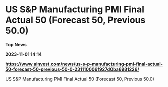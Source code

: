 # US S&P Manufacturing PMI Final Actual 50 (Forecast 50, Previous 50.0)
**Top News**

**2023-11-01 14:14**

**https://www.ainvest.com/news/us-s-p-manufacturing-pmi-final-actual-50-forecast-50-previous-50-0-231110006f927d0ba6981226/**

US S&P Manufacturing PMI Final Actual 50 (Forecast 50, Previous 50.0)